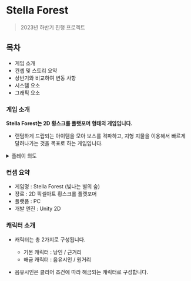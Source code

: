 # Stella Forest

> 2023년 하반기 진행 프로젝트

## 목차
- 게임 소개
- 컨셉 및 스토리 요약
- 상반기와 비교하여 변동 사항
- 시스템 요소
- 그래픽 요소

### 게임 소개  

**Stella Forest는 2D 횡스크롤 플랫포머 형태의 게임입니다.**

- 랜덤하게 드랍되는 아이템을 모아 보스를 격파하고, 지형 지물을 이용해서 빠르게 달려나가는 것을 목표로 하는 게임입니다.



<details>
<summary> 플레이 의도 </summary>

- 플랫포머의 기본적 요소인 움직임에 대한 요소를 중점적으로 두었습니다.

- 몬스터를 처치하며 달려나가는 쾌감

- 보스의 패턴과 시작시 주어지는 가호로 인한 플레이 형식의 완전한 변동
</details>


### 컨셉 요약
- 게임명 : Stella Forest (빛나는 별의 숲)
- 장르 : 2D 픽셀아트 횡스크롤 플랫포머
- 플랫폼 : PC
- 개발 엔진 : Unity 2D

### 캐릭터 소개
- 캐릭터는 총 2가지로 구성됩니다.
  - 기본 캐릭터 : 낭인 / 근거리
  - 해금 캐릭터 : 음유시인 / 원거리

- 음유시인은 클리어 조건에 따라 해금되는 캐릭터로 구성합니다.

